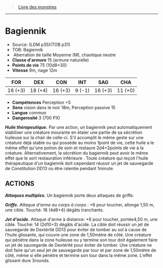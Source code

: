 ﻿> [Livre des monstres](tome_of_beasts.md)

---

# Bagiennik

- Source: (LDM p35)(TOB p31)
- TOB: Bagiennik
-  Aberration de taille Moyenne (M), chaotique neutre
- **Classe d'armure** 15 (armure naturelle)
- **Points de vie** 75 (10d8+30)
- **Vitesse** 9m, nage 12m

|FOR|DEX|CON|INT|SAG|CHA|
|---|---|---|---|---|---|
|16 (+3)|18 (+4)|16 (+3)|9 (-1)|16 (+3)|11 (+0)|

- **Compétences** Perception +5
- **Sens** vision dans le noir 18m, Perception passive 15
- **Langue** commun
- **Dangerosité** 3 (700 PX)

**_Huile thérapeutique._** Par une action, un bagiennik peut automatiquement stabiliser une créature mourante en étaler une partie de sa sécrétion huileuse sur la chair de celle-ci. S'il accomplit le même geste sur une créature déjà stable ou qui possède au moins 1point de vie, cette huile a le même effet qu'une potion de soin et restaure 2d4+2points de vie à la créature. Alternativement, la sécrétion du bagiennik peut avoir le même effet que le sort restauration inférieure . Toute créature qui reçoit l'huile thérapeutique d'un bagiennik doit cependant réussir un jet de sauvegarde de Constitution DD13 ou être ralentie pendant 1minute.

## ACTIONS

**_Attaques multiples._** Un bagiennik porte deux attaques de griffe.

**_Griffe._** _Attaque d'arme au corps à corps :_ +6 pour toucher, allonge 1,50 m, une cible. Touché: 18 (4d6+4) dégâts tranchants.

**_Jet d'acide._** Attaque d'arme à distance: +6 pour toucher, portée4,50 m, une cible. Touché: 14 (2d10+3) dégâts d'acide. La cible doit réussir un jet de sauvegarde de Dextérité DD13 pour éviter de tomber au sol à cause de l'huile glissante, qui couvre une zone de 1,50mètre de côté. Une créature qui pénètre dans la zone huileuse ou y termine son tour doit également faire un jet de sauvegarde de Dextérité pour éviter de tomber. Une créature ne doit faire qu'un seul jet de sauvegarde par tour et par zone de 1,50mètre de côté, même si elle pénètre et termine son tour dans la même zone. L'effet glissant dure 3rounds.

